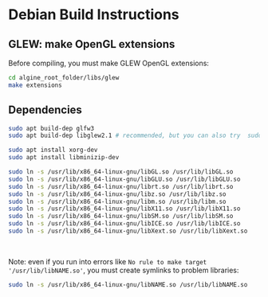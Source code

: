 # Debian Build Instructions

## GLEW: make OpenGL extensions

Before compiling, you must make GLEW OpenGL extensions:

```bash
cd algine_root_folder/libs/glew
make extensions
```

## Dependencies

```bash
sudo apt build-dep glfw3
sudo apt build-dep libglew2.1 # recommended, but you can also try  sudo apt install libglu1-mesa-dev

sudo apt install xorg-dev
sudo apt install libminizip-dev

sudo ln -s /usr/lib/x86_64-linux-gnu/libGL.so /usr/lib/libGL.so
sudo ln -s /usr/lib/x86_64-linux-gnu/libGLU.so /usr/lib/libGLU.so
sudo ln -s /usr/lib/x86_64-linux-gnu/librt.so /usr/lib/librt.so
sudo ln -s /usr/lib/x86_64-linux-gnu/libz.so /usr/lib/libz.so
sudo ln -s /usr/lib/x86_64-linux-gnu/libm.so /usr/lib/libm.so
sudo ln -s /usr/lib/x86_64-linux-gnu/libX11.so /usr/lib/libX11.so
sudo ln -s /usr/lib/x86_64-linux-gnu/libSM.so /usr/lib/libSM.so
sudo ln -s /usr/lib/x86_64-linux-gnu/libICE.so /usr/lib/libICE.so
sudo ln -s /usr/lib/x86_64-linux-gnu/libXext.so /usr/lib/libXext.so
```

<br>

Note: even if you run into errors like `No rule to make target '/usr/lib/libNAME.so'`, 
you must create symlinks to problem libraries:

```bash
sudo ln -s /usr/lib/x86_64-linux-gnu/libNAME.so /usr/lib/libNAME.so
```
